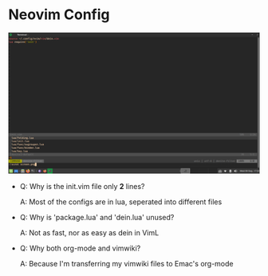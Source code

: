 # Neovim Config

![Screenshot](screen.png)

- Q: Why is the init.vim file only **2** lines?

    A: Most of the configs are in lua, seperated into different files

- Q: Why is 'package.lua' and 'dein.lua' unused?

    A: Not as fast, nor as easy as dein in VimL

- Q: Why both org-mode and vimwiki?

    A: Because I'm transferring my vimwiki files to Emac's org-mode

